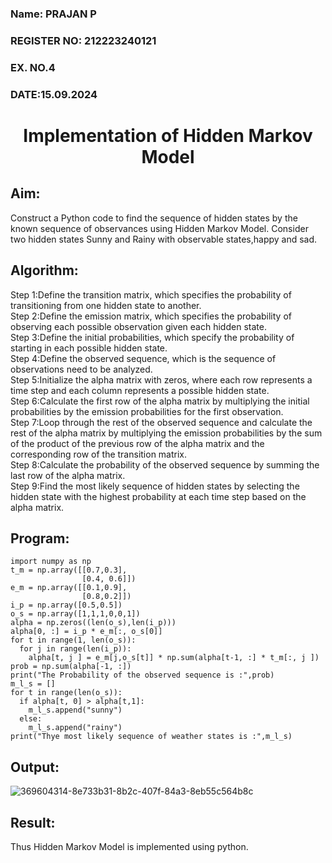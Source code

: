<H3>Name: PRAJAN P</H3>
<H3>REGISTER NO: 212223240121</H3>
<H3>EX. NO.4</H3>
<H3>DATE:15.09.2024</H3>
<H1 ALIGN =CENTER> Implementation of Hidden Markov Model</H1>

## Aim: 
Construct a Python code to find the sequence of hidden states by the known sequence of observances using Hidden Markov Model. Consider two hidden states Sunny and Rainy with observable states,happy and sad.

## Algorithm:

Step 1:Define the transition matrix, which specifies the probability of transitioning from  one hidden state to another.<br>
Step 2:Define the emission matrix, which specifies the probability of observing each possible observation given each hidden state.<br>
Step 3:Define the initial probabilities, which specify the probability of starting in each possible hidden state.<br>
Step 4:Define the observed sequence, which is the sequence of observations need to  be analyzed.<br>
Step 5:Initialize the alpha matrix with zeros, where each row represents a time step and each column represents a possible hidden state.<br>
Step 6:Calculate the first row of the alpha matrix by multiplying the initial  probabilities by the emission probabilities for the first observation.<br>
Step 7:Loop through the rest of the observed sequence and calculate the rest of the alpha matrix by multiplying the emission probabilities by the sum of the product of 
       the previous row of the alpha matrix and the corresponding row of the transition matrix.<br>
Step 8:Calculate the probability of the observed sequence by summing the last row of the alpha matrix.<br>
Step 9:Find the most likely sequence of hidden states by selecting the hidden state with the highest probability at each time step based on the alpha matrix.<br>

## Program:
```
import numpy as np
t_m = np.array([[0.7,0.3],
                [0.4, 0.6]])
e_m = np.array([[0.1,0.9],
                [0.8,0.2]])
i_p = np.array([0.5,0.5])
o_s = np.array([1,1,1,0,0,1])
alpha = np.zeros((len(o_s),len(i_p)))
alpha[0, :] = i_p * e_m[:, o_s[0]]
for t in range(1, len(o_s)):
  for j in range(len(i_p)):
    alpha[t, j ] = e_m[j,o_s[t]] * np.sum(alpha[t-1, :] * t_m[:, j ])
prob = np.sum(alpha[-1, :])
print("The Probability of the observed sequence is :",prob)
m_l_s = []
for t in range(len(o_s)):
  if alpha[t, 0] > alpha[t,1]:
    m_l_s.append("sunny")
  else:
    m_l_s.append("rainy")  
print("Thye most likely sequence of weather states is :",m_l_s)
```

## Output:

![369604314-8e733b31-8b2c-407f-84a3-8eb55c564b8c](https://github.com/user-attachments/assets/99dd0519-2eb8-407e-83dc-6ac804ddddec)

## Result:
Thus Hidden Markov Model is implemented using python.

